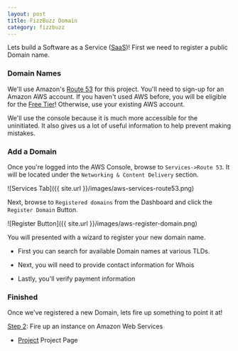 ```yaml
---
layout: post
title: FizzBuzz Domain
category: fizzbuzz
---
```


Lets build a Software as a Service ([SaaS](https://en.wikipedia.org/wiki/Software_as_a_service))!
First we need to register a public Domain name.

### Domain Names
We'll use Amazon's [Route 53](https://aws.amazon.com/route53/) for this project.
You'll need to sign-up for an Amazon AWS account.
If you haven't used AWS before, you will be eligible for the [Free Tier](https://aws.amazon.com/free)!
Otherwise, use your existing AWS account.

We'll use the console because it is much more accessible for the uninitiated.
It also gives us a lot of useful information to help prevent making mistakes.

### Add a Domain

Once you're logged into the AWS Console, browse to `Services->Route 53`.
It will be located under the `Networking & Content Delivery` section.

![Services Tab]({{ site.url }}/images/aws-services-route53.png)

Next, browse to `Registered domains` from the Dashboard and click the `Register Domain` Button.

![Register Button]({{ site.url }}/images/aws-register-domain.png)

You will presented with a wizard to register your new domain name. 

- First you can search for available Domain names at various TLDs.

- Next, you will need to provide contact information for Whois

- Lastly, you'll verify payment information

### Finished
Once we've registered a new Domain, lets fire up something to point it at!

[Step 2](/): Fire up an instance on Amazon Web Services

- [Project](/fizzbuzz/2017/09/27/fizzbuzz-project.html) Project Page

